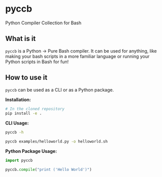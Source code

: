 # pyccb
Python Compiler Collection for Bash

## What is it
`pyccb` is a Python -> Pure Bash compiler. It can be used for anything, like making your bash scripts in a more familiar language or running your Python scripts in Bash for fun!

## How to use it
`pyccb` can be used as a CLI or as a Python package.

**Installation:**
```bash
# In the cloned repository
pip install -e .
```

**CLI Usage:**
```bash
pyccb -h
```
```bash
pyccb examples/helloworld.py -o helloworld.sh
```

**Python Package Usage:**
```py
import pyccb

pyccb.compile("print ('Hello World')")
```